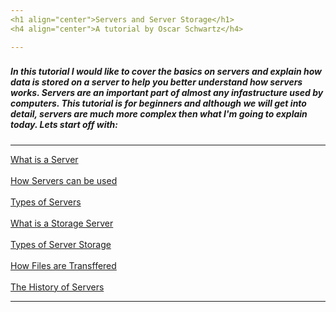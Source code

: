 ```yaml
---
<h1 align="center">Servers and Server Storage</h1>
<h4 align="center">A tutorial by Oscar Schwartz</h4>

---
```

<h3></h3>
<h5>In this tutorial I would like to cover the basics on servers and explain how data is stored on a server to help you better understand how servers works. Servers are an important part of almost any infastructure used by computers. This tutorial is for beginners and although we will get into detail, servers are much more complex then what I'm going to explain today. Lets start off with:</h5>

---

[What is a Server](https://github.com/Osczrr/Osczrr/blob/main/WhatisaServer.md)
<br></br>
[How Servers can be used](https://github.com/Osczrr/Osczrr/blob/main/ServerUse.md)
<br></br>
[Types of Servers](https://github.com/Osczrr/Osczrr/blob/main/TypesofServers.md)
<br></br>
[What is a Storage Server](https://github.com/Osczrr/Osczrr/blob/main/WhatisServerStorage.md)
<br></br>
[Types of Server Storage](https://github.com/Osczrr/Osczrr/blob/main/TypesofServerStorage.md)
<br></br>
[How Files are Transffered](https://github.com/Osczrr/Osczrr/blob/main/FileTransfer.md)
<br></br>
[The History of Servers](https://github.com/Osczrr/Osczrr/blob/main/ServerHistory.md)

---
